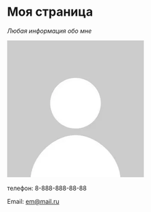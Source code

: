 # Моя страница 

*Любая информация обо мне*

![аватарка](Images/i.webp)

телефон: 8-888-888-88-88

Email: [em@mail.ru](em@mail.ru)